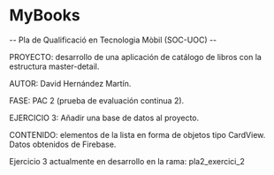 # MyBooks

-- Pla de Qualificació en Tecnologia Mòbil (SOC-UOC) --

PROYECTO: desarrollo de una aplicación de catálogo de libros con la estructura master-detail.

AUTOR: David Hernández Martín.

FASE: PAC 2 (prueba de evaluación continua 2).

EJERCICIO 3: Añadir una base de datos al proyecto.

CONTENIDO: elementos de la lista en forma de objetos tipo CardView. Datos obtenidos de Firebase.

Ejercicio 3 actualmente en desarrollo en la rama: pla2_exercici_2